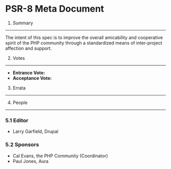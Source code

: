PSR-8 Meta Document
===================

1. Summary
----------

The intent of this spec is to improve the overall amicability and cooperative
spirit of the PHP community through a standardized means of inter-project
affection and support.

2. Votes
--------

- **Entrance Vote:**
- **Acceptance Vote:**


3. Errata
---------



4. People
---------

### 5.1 Editor

- Larry Garfield, Drupal

### 5.2 Sponsors

- Cal Evans, the PHP Community (Coordinator)
- Paul Jones, Aura
